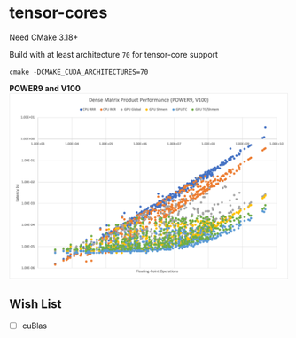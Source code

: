 # tensor-cores

Need CMake 3.18+

Build with at least architecture `70` for tensor-core support
```
cmake -DCMAKE_CUDA_ARCHITECTURES=70
```

**POWER9 and V100**
![text](p9_v100.png)

## Wish List

- [ ] cuBlas
